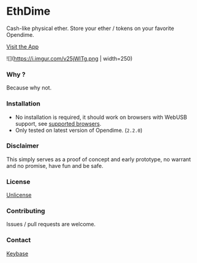 # EthDime

Cash-like physical ether. Store your ether / tokens on your favorite Opendime.

[Visit the App](https://github.com)

![](https://i.imgur.com/v25jWlTg.png | width=250)

### Why ?

Because why not.

### Installation

- No installation is required, it should work on browsers with WebUSB support, see [supported browsers](https://caniuse.com/#feat=webusb).
- Only tested on latest version of Opendime. (`2.2.0`)

### Disclaimer

This simply serves as a proof of concept and early prototype, no warrant and no promise, have fun and be safe.

### License

[Unlicense](https://github.com/tyrelldev/ethdime/blob/master/LICENSE)

### Contributing

Issues / pull requests are welcome.

### Contact

[Keybase](https://keybase.io/tyrelldev)

